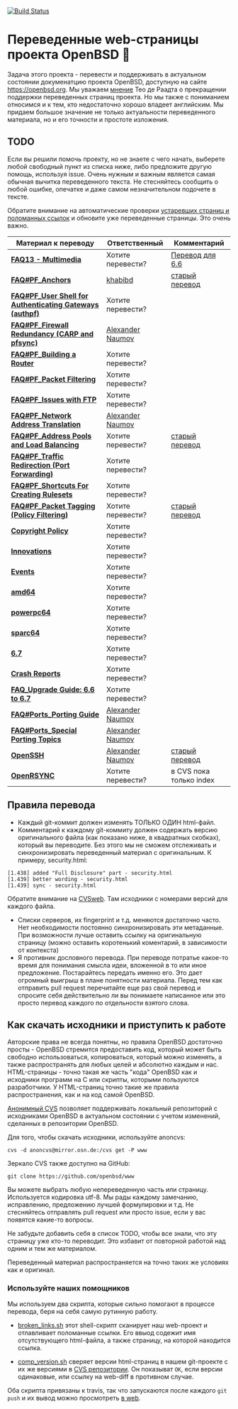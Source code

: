 [![Build Status](https://travis-ci.org/openbsd-ru/openbsd-ru.github.io.svg?branch=master)](https://travis-ci.org/openbsd-ru/openbsd-ru.github.io)

# Переведенные web-страницы проекта OpenBSD :blowfish:

Задача этого проекта - перевести и поддерживать в актуальном состоянии
докуменатцию проекта OpenBSD, доступную на сайте https://openbsd.org.
Мы уважаем
[мнение](https://marc.info/?l=openbsd-cvs&m=139637003025491&w=2)
Тео де Раадта о прекращении поддержки переведенных страниц проекта.
Но мы также с пониманием относимся и к тем, кто недостаточно хорошо
владеет английским. Мы придаем большое значение не только актуальности
переведенного материала, но и его точности и простоте изложения.


## TODO
Если вы решили помочь проекту, но не знаете с чего начать, выберете
любой свободный пункт из списка ниже, либо предложите другую помощь, используя
issue. Очень нужным и важным является самая обычная вычитка переведенного текста.
Не стесняйтесь сообщить о любой ошибке, опечатке и даже самом незначительном
подочете в тексте.

Обратите внимание на автоматические проверки
[устаревших страниц и поломанных ссылок](https://travis-ci.org/openbsd-ru/openbsd-ru.github.io)
и обновите уже переведенные страницы. Это очень важно.

| Материал к переводу | Ответственный | Комментарий |
| --- | --- | --- |
| **[FAQ13 - Multimedia](https://www.openbsd.org/faq/faq13.html)** | Хотите перевести?| [Перевод для 6.6](https://openbsd-ru.github.io/faq/faq13.html) |
| **[FAQ#PF_Anchors](https://www.openbsd.org/faq/pf/anchors.html)** | [khabibd](https://github.com/khabibd) | [старый перевод](https://github.com/alexander-naumov/openbsd-doc-ru/blob/master/openbsd/faq/pf/anchors.html)|
| **[FAQ#PF_User Shell for Authenticating Gateways (authpf)](https://www.openbsd.org/faq/pf/authpf.html)** | Хотите перевести?| |
| **[FAQ#PF_Firewall Redundancy (CARP and pfsync)](https://www.openbsd.org/faq/pf/carp.html)** | [Alexander Naumov](https://github.com/alexander-naumov) | |
| **[FAQ#PF_Building a Router](https://www.openbsd.org/faq/pf/example1.html)** | Хотите перевести? | |
| **[FAQ#PF_Packet Filtering](https://www.openbsd.org/faq/pf/filter.html)** | Хотите перевести? | |
| **[FAQ#PF_Issues with FTP](https://www.openbsd.org/faq/pf/ftp.html)** | Хотите перевести? | |
| **[FAQ#PF_Network Address Translation](https://www.openbsd.org/faq/pf/nat.html)** | [Alexander Naumov](https://github.com/alexander-naumov) | |
| **[FAQ#PF_Address Pools and Load Balancing](https://www.openbsd.org/faq/pf/pools.html)** | Хотите перевести? | [старый перевод](https://github.com/alexander-naumov/openbsd-doc-ru/blob/master/openbsd/faq/pf/pools.html)|
| **[FAQ#PF_Traffic Redirection (Port Forwarding)](https://www.openbsd.org/faq/pf/rdr.html)** | Хотите перевести? | |
| **[FAQ#PF_Shortcuts For Creating Rulesets](https://www.openbsd.org/faq/pf/shortcuts.html)** | Хотите перевести? | |
| **[FAQ#PF_Packet Tagging (Policy Filtering)](https://www.openbsd.org/faq/pf/tagging.html)** | Хотите перевести? | [старый перевод](https://github.com/alexander-naumov/openbsd-doc-ru/blob/master/openbsd/faq/pf/tagging.html)|
| **[Copyright Policy](https://www.openbsd.org/policy.html)** |  Хотите перевести? | |
| **[Innovations](https://www.openbsd.org/innovations.html)** |  Хотите перевести? | |
| **[Events](https://www.openbsd.org/events.html)** | Хотите перевести? | |
| **[amd64](https://www.openbsd.org/amd64.html)** |  Хотите перевести? | |
| **[powerpc64](https://www.openbsd.org/powerpc64.html)** |  Хотите перевести? | |
| **[sparc64](https://www.openbsd.org/sparc64.html)** |  Хотите перевести? | |
| **[6.7](https://www.openbsd.org/67.html)** |  Хотите перевести? | |
| **[Crash Reports](https://www.openbsd.org/ddb.html)** |  Хотите перевести? | |
| **[FAQ_Upgrade Guide: 6.6 to 6.7](https://www.openbsd.org/faq/upgrade67.html)** |  Хотите перевести? | |
| **[FAQ#Ports_Porting Guide](https://www.openbsd.org/faq/ports/guide.html)** | [Alexander Naumov](https://github.com/alexander-naumov) | |
| **[FAQ#Ports_Special Porting Topics](https://www.openbsd.org/faq/ports/specialtopics.html)** | [Alexander Naumov](https://github.com/alexander-naumov) | |
| **[OpenSSH](https://www.openssh.com/)** | [Alexander Naumov](https://github.com/alexander-naumov) | [старый перевод](https://github.com/alexander-naumov/openbsd-doc-ru/tree/master/openssh)|
| **[OpenRSYNC](https://www.openbsd.org/openrsync/)** | Хотите перевести? | в CVS пока только index |

## Правила перевода

* Каждый git-коммит должен изменять ТОЛЬКО ОДИН html-файл.
* Комментарий к каждому git-коммиту должен содержать версию
оригинального файла (как показано ниже, в квадратных скобках),
который вы переводите.
Без этого мы не сможем отслеживать и синхронизировать переведенный
материал с оригинальным. К примеру, security.html:

``` 
[1.438] added "Full Disclosure" part - security.html
[1.439] better wording - security.html
[1.439] sync - security.html
``` 
Обратите внимание на [CVSweb](https://cvsweb.openbsd.org/www/).
Там исходники с номерами версий для каждого файла.
* Списки серверов, их fingerprint и т.д. меняются достаточно часто.
Нет необходимости постоянно синхронизировать эти метаданные.
При возможности лучше оставить ссылку на оригинальную страницу
(можно оставить коротенький коментарий, в зависимости от контекста)
* Я противник дословного перевода. При переводе потратье какое-то
время для понимания смысла идеи, вложенной в то или иное предложение.
Постарайтесь передать именно его. Это дает огромный выигрыш в плане
понятности материала. Перед тем как отправить pull request
перечитайте еще раз свой перевод и спросите себя действительно ли
вы понимаете написанное или это просто перевод каждого по отдельности
взятого слова.


## Как скачать исходники и приступить к работе

Авторские права не всегда понятны, но правила OpenBSD достаточно
просты - OpenBSD стремится предоставить код, который может быть
свободно использоваться, копироваться, который можно изменять,
а также распространять для любых целей и абсолютно каждым и нас.
HTML-страницы - точно такая же часть "кода" OpenBSD как и исходники
программ на C или скрипты, которыми пользуются разработчики.
У HTML-страниц точно такие же правила распространения, как и на
код самой OpenBSD.

[Анонимный CVS](https://openbsd-ru.github.io/anoncvs.html)
позволяет поддерживать локальный репозиторий с исходниками
OpenBSD в актуальном состоянии с учетом изменений, сделанных
в репозитории OpenBSD.

Для того, чтобы скачать исходники, используйте anoncvs:
```
cvs -d anoncvs@mirror.osn.de:/cvs get -P www
```
Зеркало CVS также доступно на GitHub:
```
git clone https://github.com/openbsd/www
```
Вы можете выбрать любую непереведенную часть или страницу.
Используется кодировка utf-8. Мы рады каждому замечанию, исправлению,
предложению лучшей формулировки и т.д. Не стесняйтесь отправлять
pull request или просто issue, если у вас появятся какие-то вопросы.

Не забудьте добавить себя в список TODO, чтобы все знали, что эту
страницу уже кто-то переводит. Это избавит от повторной работой
над одним и тем же материалом.

Переведенный материал распространяется на точно таких же условиях
как и оригинал.

### Используйте наших помощников
Мы используем два скрипта, которые сильно помогают в процессе перевода,
беря на себя самую рутинную работу.

* [broken_links.sh](https://github.com/openbsd-ru/openbsd-ru.github.io/blob/master/broken_links.sh)
этот shell-скрипт сканирует наш web-проект и отлавливает поломанные
ссылки. Его ввыод содежит имя отсутствующего html-файла, а также
страницу, на которой находится ссылка.

* [comp_version.sh](https://github.com/openbsd-ru/openbsd-ru.github.io/blob/master/comp_version.sh)
сверяет версии html-страниц в нашем git-проекте с их же версиями в
[CVS репозитории](https://cvsweb.openbsd.org/www/).
Он показыват ```OK```, если версии одинаковые, или ссылку на web-diff
в противном случае.

Оба скрипта привязаны к travis, так что запускаются
после каждого ```git push``` и их вывод можно просмотреть
[в web](https://travis-ci.org/openbsd-ru/openbsd-ru.github.io).
